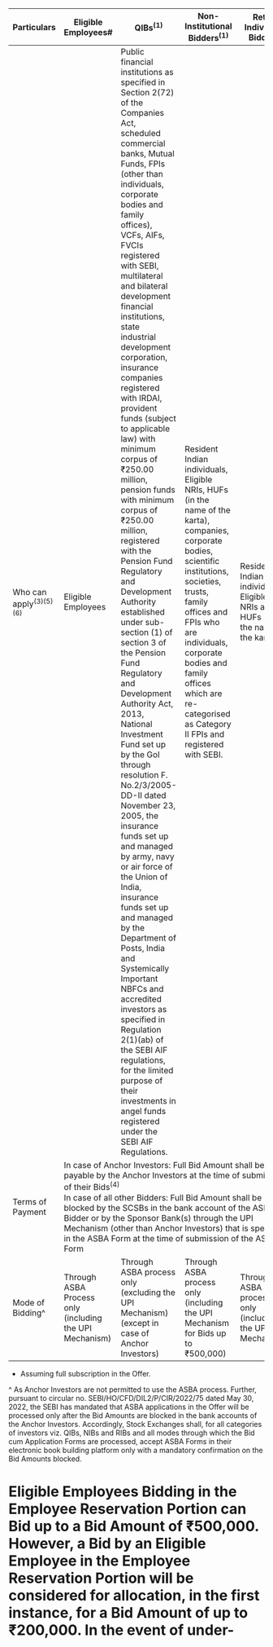 <table><thead><tr><th>Particulars</th><th>Eligible Employees#</th><th>QIBs<sup>(1)</sup></th><th>Non-Institutional Bidders<sup>(1)</sup></th><th>Retail Individual Bidders</th></tr></thead><tbody><tr><td>Who can apply<sup>(3)(5)(6)</sup></td><td>Eligible Employees</td><td>Public financial institutions as specified in Section 2(72) of the Companies Act, scheduled commercial banks, Mutual Funds, FPIs (other than individuals, corporate bodies and family offices), VCFs, AIFs, FVCIs registered with SEBI, multilateral and bilateral development financial institutions, state industrial development corporation, insurance companies registered with IRDAI, provident funds (subject to applicable law) with minimum corpus of ₹250.00 million, pension funds with minimum corpus of ₹250.00 million, registered with the Pension Fund Regulatory and Development Authority established under sub-section (1) of section 3 of the Pension Fund Regulatory and Development Authority Act, 2013, National Investment Fund set up by the GoI through resolution F. No.2/3/2005-DD-II dated November 23, 2005, the insurance funds set up and managed by army, navy or air force of the Union of India, insurance funds set up and managed by the Department of Posts, India and Systemically Important NBFCs and accredited investors as specified in Regulation 2(1)(ab) of the SEBI AIF regulations, for the limited purpose of their investments in angel funds registered under the SEBI AIF Regulations.</td><td>Resident Indian individuals, Eligible NRIs, HUFs (in the name of the karta), companies, corporate bodies, scientific institutions, societies, trusts, family offices and FPIs who are individuals, corporate bodies and family offices which are re-categorised as Category II FPIs and registered with SEBI.</td><td>Resident Indian individuals, Eligible NRIs and HUFs (in the name of the karta)</td></tr><tr><td>Terms of Payment</td><td colspan="4">In case of Anchor Investors: Full Bid Amount shall be payable by the Anchor Investors at the time of submission of their Bids<sup>(4)</sup><br/>In case of all other Bidders: Full Bid Amount shall be blocked by the SCSBs in the bank account of the ASBA Bidder or by the Sponsor Bank(s) through the UPI Mechanism (other than Anchor Investors) that is specified in the ASBA Form at the time of submission of the ASBA Form</td></tr><tr><td>Mode of Bidding^</td><td>Through ASBA Process only (including the UPI Mechanism)</td><td>Through ASBA process only (excluding the UPI Mechanism) (except in case of Anchor Investors)</td><td>Through ASBA process only (including the UPI Mechanism for Bids up to ₹500,000)</td><td>Through ASBA process only (including the UPI Mechanism)</td></tr></tbody></table>

* Assuming full subscription in the Offer.

^ As Anchor Investors are not permitted to use the ASBA process. Further, pursuant to circular no. SEBI/HO/CFD/DIL2/P/CIR/2022/75 dated May 30, 2022, the SEBI has mandated that ASBA applications in the Offer will be processed only after the Bid Amounts are blocked in the bank accounts of the Anchor Investors. Accordingly, Stock Exchanges shall, for all categories of investors viz. QIBs, NIBs and RIBs and all modes through which the Bid cum Application Forms are processed, accept ASBA Forms in their electronic book building platform only with a mandatory confirmation on the Bid Amounts blocked.

# Eligible Employees Bidding in the Employee Reservation Portion can Bid up to a Bid Amount of ₹500,000. However, a Bid by an Eligible Employee in the Employee Reservation Portion will be considered for allocation, in the first instance, for a Bid Amount of up to ₹200,000. In the event of under-